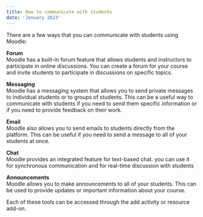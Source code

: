 ```yaml
---
title: How to communicate with students
date: 'January 2023'
---
```

There are a few ways that you can communicate with students using Moodle:

**Forum**
<br>
Moodle has a built-in forum feature that allows students and instructors to participate in online discussions. You can create a forum for your course and invite students to participate in discussions on specific topics.

**Messaging**
<br>
Moodle has a messaging system that allows you to send private messages to individual students or to groups of students. This can be a useful way to communicate with students if you need to send them specific information or if you need to provide feedback on their work.

**Email**
<br>
Moodle also allows you to send emails to students directly from the platform. This can be useful if you need to send a message to all of your students at once.

**Chat**
<br>
Moodle provides an integrated feature for text-based chat. you can use it for synchronous communication and for real-time discussion with students

**Announcements**
<br>
Moodle allows you to make announcements to all of your students. This can be used to provide updates or important information about your course.

Each of these tools can be accessed through the add activity or resource add-on. 